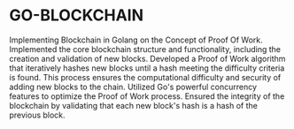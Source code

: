 # GO-BLOCKCHAIN
Implementing Blockchain in Golang on the Concept of Proof Of Work.
Implemented the core blockchain structure and functionality, including the creation and validation of new blocks.
Developed a Proof of Work algorithm that iteratively hashes new blocks until a hash meeting the difficulty criteria is found. This process ensures the computational difficulty and security of adding new blocks to the chain.
Utilized Go's powerful concurrency features to optimize the Proof of Work process.
Ensured the integrity of the blockchain by validating that each new block's hash is a hash of the previous block.
